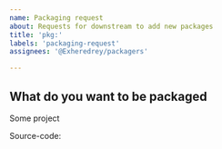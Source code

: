 ```yaml
---
name: Packaging request
about: Requests for downstream to add new packages
title: 'pkg:'
labels: 'packaging-request'
assignees: '@Exheredrey/packagers'

---
```


<!-- Please keep your packaging requests as short as possible, the longer the question the longer it's going to take for us to process it -->

## What do you want to be packaged

Some project

Source-code: <some-url-here>
